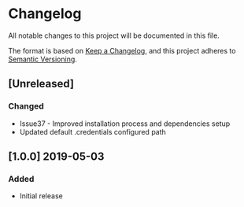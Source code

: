 # Changelog
All notable changes to this project will be documented in this file.

The format is based on [Keep a Changelog](https://keepachangelog.com/en/1.0.0/),
and this project adheres to [Semantic Versioning](https://semver.org/spec/v2.0.0.html).

## [Unreleased]
### Changed
- Issue37 - Improved installation process and dependencies setup
- Updated default .credentials configured path

## [1.0.0] 2019-05-03
### Added
- Initial release
